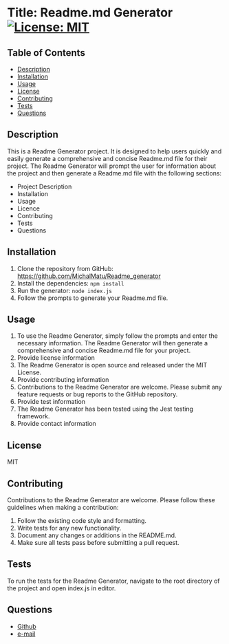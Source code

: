  
# Title: Readme.md Generator [![License: MIT](https://img.shields.io/badge/License-MIT-yellow.svg)](https://opensource.org/licenses/MIT)
## Table of Contents
* [Description](#description)
* [Installation](#installation)
* [Usage](#usage)
* [License](#license)
* [Contributing](#contributing)
* [Tests](#tests)
* [Questions](#questions)
## Description
This is a Readme Generator project. It is designed to help users quickly and easily generate a comprehensive and concise Readme.md file for their project. The Readme Generator will prompt the user for information about the project and then generate a Readme.md file with the following sections: 
- Project Description 
- Installation 
- Usage 
- Licence 
- Contributing 
- Tests 
- Questions

## Installation
1. Clone the repository from GitHub: https://github.com/MichalMatu/Readme_generator
2. Install the dependencies: `npm install`
3. Run the generator: `node index.js`
4. Follow the prompts to generate your Readme.md file.


## Usage
1. To use the Readme Generator, simply follow the prompts and enter the necessary information. The Readme Generator will then generate a comprehensive and concise Readme.md file for your project.
2. Provide license information
3. The Readme Generator is open source and released under the MIT License. 
4. Provide contributing information
5. Contributions to the Readme Generator are welcome. Please submit any feature requests or bug reports to the GitHub repository.
6. Provide test information
7. The Readme Generator has been tested using the Jest testing framework.
8. Provide contact information


## License

MIT
## Contributing
Contributions to the Readme Generator are welcome. Please follow these guidelines when making a contribution:

1. Follow the existing code style and formatting.
2. Write tests for any new functionality.
3. Document any changes or additions in the README.md.
4. Make sure all tests pass before submitting a pull request.

## Tests
To run the tests for the Readme Generator, navigate to the root directory of the project and open index.js in editor.

## Questions
* [Github](https://github.com/MichalMatu)
* [e-mail](michmatu@protonmail.com)
